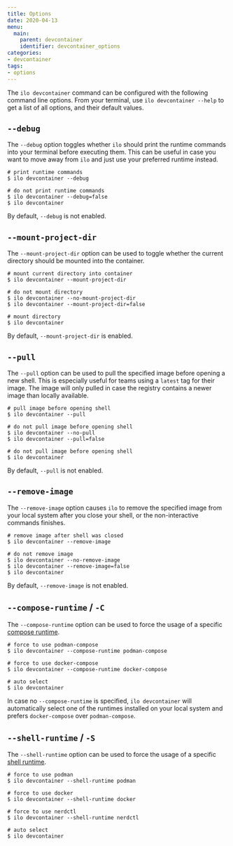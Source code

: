 ```yaml
---
title: Options
date: 2020-04-13
menu:
  main:
    parent: devcontainer
    identifier: devcontainer_options
categories:
- devcontainer
tags:
- options
---
```


The `ilo devcontainer` command can be configured with the following command line options. From your terminal, use `ilo devcontainer --help` to get a list of all options, and their default values.

## `--debug`

The `--debug` option toggles whether `ilo` should print the runtime commands into your terminal before executing them. This can be useful in case you want to move away from `ilo` and just use your preferred runtime instead.

```console
# print runtime commands
$ ilo devcontainer --debug

# do not print runtime commands
$ ilo devcontainer --debug=false
$ ilo devcontainer
```

By default, `--debug` is not enabled.

## `--mount-project-dir`

The `--mount-project-dir` option can be used to toggle whether the current directory should be mounted into the container.

```console
# mount current directory into container
$ ilo devcontainer --mount-project-dir

# do not mount directory
$ ilo devcontainer --no-mount-project-dir
$ ilo devcontainer --mount-project-dir=false

# mount directory
$ ilo devcontainer
```

By default, `--mount-project-dir` is enabled.

## `--pull`

The `--pull` option can be used to pull the specified image before opening a new shell. This is especially useful for teams using a `latest` tag for their image. The image will only pulled in case the registry contains a newer image than locally available.

```console
# pull image before opening shell
$ ilo devcontainer --pull

# do not pull image before opening shell
$ ilo devcontainer --no-pull
$ ilo devcontainer --pull=false

# do not pull image before opening shell
$ ilo devcontainer
```

By default, `--pull` is not enabled.

## `--remove-image`

The `--remove-image` option causes `ilo` to remove the specified image from your local system after you close your shell, or the non-interactive commands finishes.

```console
# remove image after shell was closed
$ ilo devcontainer --remove-image

# do not remove image
$ ilo devcontainer --no-remove-image
$ ilo devcontainer --remove-image=false
$ ilo devcontainer
```

By default, `--remove-image` is not enabled.

## `--compose-runtime` / `-C`

The `--compose-runtime` option can be used to force the usage of a specific [compose runtime](../../compose/runtimes).

```console
# force to use podman-compose
$ ilo devcontainer --compose-runtime podman-compose

# force to use docker-compose
$ ilo devcontainer --compose-runtime docker-compose

# auto select
$ ilo devcontainer
```

In case no `--compose-runtime` is specified, `ilo devcontainer` will automatically select one of the runtimes installed on your local system and prefers `docker-compose` over `podman-compose`.

## `--shell-runtime` / `-S`

The `--shell-runtime` option can be used to force the usage of a specific [shell runtime](../../shell/runtimes).

```console
# force to use podman
$ ilo devcontainer --shell-runtime podman

# force to use docker
$ ilo devcontainer --shell-runtime docker

# force to use nerdctl
$ ilo devcontainer --shell-runtime nerdctl

# auto select
$ ilo devcontainer
```
